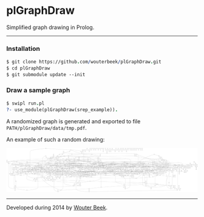 plGraphDraw
===========

Simplified graph drawing in Prolog.

---

### Installation

~~~prolog
$ git clone https://github.com/wouterbeek/plGraphDraw.git
$ cd plGraphDraw
$ git submodule update --init
~~~

### Draw a sample graph

~~~prolog
$ swipl run.pl
?- use_module(plGraphDraw(srep_example)).
~~~

A randomized graph is generated and exported to file
 `PATH/plGraphDraw/data/tmp.pdf`.

An example of such a random drawing:

![](https://raw.githubusercontent.com/wouterbeek/plGraphDraw/master/example.png "Example graph.")

---

Developed during 2014 by [Wouter Beek](http://www.wouterbeek.com).
